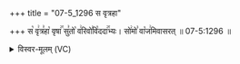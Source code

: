 +++
title = "07-5_1296 स वृत्रहा"

+++
स꣡ वृ꣢त्र꣣हा꣡ वृषा꣢꣯ सु꣣तो꣡ व꣢रिवो꣣वि꣡ददा꣢꣯भ्यः। सो꣢मो꣣ वा꣡ज꣢मिवासरत् ॥ 07-5:1296 ॥

<details><summary>विस्वर-मूलम् (VC)</summary>

स वृत्रहा वृषा सुतो वरिवोविददाभ्यः । सोमो वाजमिवासरत् ॥१२९६॥
</details>